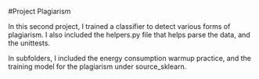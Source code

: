 #Project Plagiarism

In this second project, I trained a classifier to detect various forms of plagiarism.  I also included the helpers.py file that helps parse the data, and the unittests.

In subfolders, I included the energy consumption warmup practice, and the training model for the plagiarism under source_sklearn.
